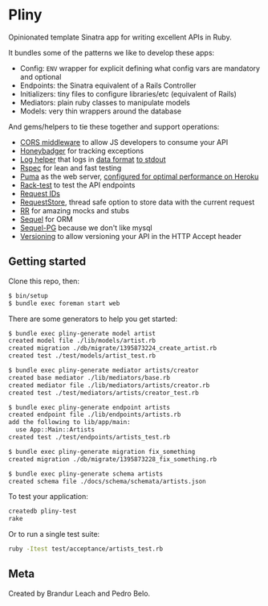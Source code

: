 # Pliny

Opinionated template Sinatra app for writing excellent APIs in Ruby.

It bundles some of the patterns we like to develop these apps:

- Config: `ENV` wrapper for explicit defining what config vars are mandatory and optional
- Endpoints: the Sinatra equivalent of a Rails Controller
- Initializers: tiny files to configure libraries/etc (equivalent of Rails)
- Mediators: plain ruby classes to manipulate models
- Models: very thin wrappers around the database

And gems/helpers to tie these together and support operations:

- [CORS middleware](vendor/pliny/lib/pliny/middleware/cors.rb) to allow JS developers to consume your API
- [Honeybadger](https://www.honeybadger.io/) for tracking exceptions
- [Log helper](vendor/pliny/test/log_test.rb) that logs in [data format](https://www.youtube.com/watch?v=rpmc-wHFUBs) [to stdout](https://adam.heroku.com/past/2011/4/1/logs_are_streams_not_files)
- [Rspec](https://github.com/rspec/rspec) for lean and fast testing
- [Puma](http://puma.io/) as the web server, [configured for optimal performance on Heroku](config/puma.rb)
- [Rack-test](https://github.com/brynary/rack-test) to test the API endpoints
- [Request IDs](vendor/pliny/lib/pliny/middleware/request_id.rb)
- [RequestStore](http://brandur.org/antipatterns), thread safe option to store data with the current request
- [RR](https://github.com/rr/rr/blob/master/doc/03_api_overview.md) for amazing mocks and stubs
- [Sequel](http://sequel.jeremyevans.net/) for ORM
- [Sequel-PG](https://github.com/jeremyevans/sequel_pg) because we don't like mysql
- [Versioning](vendor/pliny/lib/pliny/middleware/versioning.rb) to allow versioning your API in the HTTP Accept header

## Getting started

Clone this repo, then:

```bash
$ bin/setup
$ bundle exec foreman start web
```

There are some generators to help you get started:

```bash
$ bundle exec pliny-generate model artist
created model file ./lib/models/artist.rb
created migration ./db/migrate/1395873224_create_artist.rb
created test ./test/models/artist_test.rb

$ bundle exec pliny-generate mediator artists/creator
created base mediator ./lib/mediators/base.rb
created mediator file ./lib/mediators/artists/creator.rb
created test ./test/mediators/artists/creator_test.rb

$ bundle exec pliny-generate endpoint artists
created endpoint file ./lib/endpoints/artists.rb
add the following to lib/app/main:
  use App::Main::Artists
created test ./test/endpoints/artists_test.rb

$ bundle exec pliny-generate migration fix_something
created migration ./db/migrate/1395873228_fix_something.rb

$ bundle exec pliny-generate schema artists
created schema file ./docs/schema/schemata/artists.json
```

To test your application:

```bash
createdb pliny-test
rake
```

Or to run a single test suite:

```bash
ruby -Itest test/acceptance/artists_test.rb
```

## Meta

Created by Brandur Leach and Pedro Belo.
